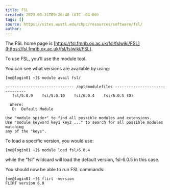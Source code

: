 ```yaml
---
title: FSL
created: 2023-03-31T09:26:40 (UTC -04:00)
tags: []
source: https://sites.wustl.edu/chpc/resources/software/fsl/
author:
---
```


The FSL home page is [https://fsl.fmrib.ox.ac.uk/fsl/fslwiki/FSL](https://fsl.fmrib.ox.ac.uk/fsl/fslwiki/FSL).

To use FSL, you’ll use the module tool.

You can see what versions are available by using:

```
[me@login01 ~]$ module avail fsl/

------------------------------ /opt/modulefiles -------------------------------
   fsl/5.0.9    fsl/5.0.10    fsl/6.0.4    fsl/6.0.5 (D)

  Where:
   D:  Default Module

Use "module spider" to find all possible modules and extensions.
Use "module keyword key1 key2 ..." to search for all possible modules matching
any of the "keys".
```

To load a specific version, you would use:

```
[me@login01 ~]$ module load fsl/6.0.4
```

while the “fsl” wildcard will load the default version, fsl-6.0.5 in this case.

You should now be able to run FSL commands:

```
[me@login01 ~]$ flirt -version
FLIRT version 6.0
```
